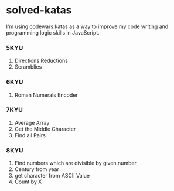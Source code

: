 # solved-katas
I'm using codewars katas as a way to improve my code writing and programming logic skills in JavaScript. 

### 5KYU
1. Directions Reductions
2. Scramblies

### 6KYU
1. Roman Numerals Encoder


### 7KYU
1. Average Array
2. Get the Middle Character
3. Find all Pairs

### 8KYU
1. Find numbers which are divisible by given number
2. Century from year
3. get character from ASCII Value
4. Count by X



